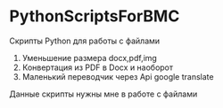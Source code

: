 # PythonScriptsForBMC
Скрипты Python для работы с файлами
1) Уменьшение размера docx,pdf,img
2) Конвертация из PDF в Docx и наоборот
3) Маленький переводчик через Api google translate


Данные скрипты нужны мне в работе с файлами
